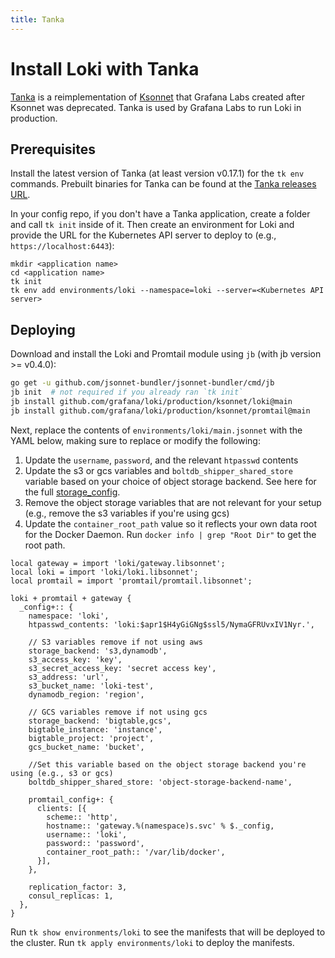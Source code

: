 ```yaml
---
title: Tanka
---
```

# Install Loki with Tanka

[Tanka](https://tanka.dev) is a reimplementation of
[Ksonnet](https://ksonnet.io) that Grafana Labs created after Ksonnet was
deprecated. Tanka is used by Grafana Labs to run Loki in production.

## Prerequisites

Install the latest version of Tanka (at least version v0.17.1) for the `tk env`
commands. Prebuilt binaries for Tanka can be found at the [Tanka releases
URL](https://github.com/grafana/tanka/releases).

In your config repo, if you don't have a Tanka application, create a folder and
call `tk init` inside of it. Then create an environment for Loki and provide the
URL for the Kubernetes API server to deploy to (e.g., `https://localhost:6443`):

```
mkdir <application name>
cd <application name>
tk init
tk env add environments/loki --namespace=loki --server=<Kubernetes API server>
```

## Deploying

Download and install the Loki and Promtail module using `jb` (with jb version >= v0.4.0):

```bash
go get -u github.com/jsonnet-bundler/jsonnet-bundler/cmd/jb
jb init  # not required if you already ran `tk init`
jb install github.com/grafana/loki/production/ksonnet/loki@main
jb install github.com/grafana/loki/production/ksonnet/promtail@main
```

Next, replace the contents of `environments/loki/main.jsonnet` with the YAML below, making sure to replace or modify the following:
1. Update the `username`, `password`, and the relevant `htpasswd` contents
1. Update the s3 or gcs variables and `boltdb_shipper_shared_store` variable based on your choice of object storage backend. See here for the full [storage_config](https://grafana.com/docs/loki/latest/configuration/#storage_config). 
1. Remove the object storage variables that are not relevant for your setup (e.g., remove the s3 variables if you're using gcs)
1. Update the `container_root_path` value so it reflects your own data root for the Docker Daemon. Run `docker info | grep "Root Dir"` to get the root path.

```jsonnet
local gateway = import 'loki/gateway.libsonnet';
local loki = import 'loki/loki.libsonnet';
local promtail = import 'promtail/promtail.libsonnet';

loki + promtail + gateway {
  _config+:: {
    namespace: 'loki',
    htpasswd_contents: 'loki:$apr1$H4yGiGNg$ssl5/NymaGFRUvxIV1Nyr.',

    // S3 variables remove if not using aws
    storage_backend: 's3,dynamodb',
    s3_access_key: 'key',
    s3_secret_access_key: 'secret access key',
    s3_address: 'url',
    s3_bucket_name: 'loki-test',
    dynamodb_region: 'region',

    // GCS variables remove if not using gcs
    storage_backend: 'bigtable,gcs',
    bigtable_instance: 'instance',
    bigtable_project: 'project',
    gcs_bucket_name: 'bucket',

    //Set this variable based on the object storage backend you're using (e.g., s3 or gcs)
    boltdb_shipper_shared_store: 'object-storage-backend-name',

    promtail_config+: {
      clients: [{
        scheme:: 'http',
        hostname:: 'gateway.%(namespace)s.svc' % $._config,
        username:: 'loki',
        password:: 'password',
        container_root_path:: '/var/lib/docker',
      }],
    },

    replication_factor: 3,
    consul_replicas: 1,
  },
}
```

Run `tk show environments/loki` to see the manifests that will be deployed to
the cluster. Run `tk apply environments/loki` to deploy the manifests.